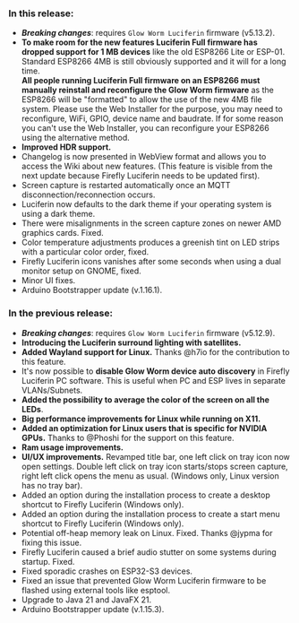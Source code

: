 <style>
.footer {
  display: none;
}
.px-3 {
  padding-right: 30px !important;
  padding-left: 10px !important;
}
.my-5 {
  margin-top: 10px !important;
  margin-bottom: 10px !important;
}
strong {
  font-weight: bold;
}
</style>


### In this release:

- ***Breaking changes***: requires `Glow Worm Luciferin` firmware (v5.13.2).
- **To make room for the new features Luciferin Full firmware has dropped support for 1 MB devices** like the old
  ESP8266 Lite or ESP-01. Standard ESP8266 4MB is still obviously supported and it will for a long time.  
  **All people running Luciferin Full firmware on an ESP8266 must manually reinstall and reconfigure the Glow Worm
  firmware** as the ESP8266 will be "formatted" to allow the use of the new 4MB file system. Please use the Web
  Installer for the purpose, you may need to reconfigure, WiFi, GPIO, device name and baudrate. If for some reason you
  can't use the Web Installer, you can reconfigure your ESP8266 using the alternative method.
- **Improved HDR support.**
- Changelog is now presented in WebView format and allows you to access the Wiki about new features. (This feature is
  visible from the next update because Firefly Luciferin needs to be updated first).
- Screen capture is restarted automatically once an MQTT disconnection/reconnection occurs.
- Luciferin now defaults to the dark theme if your operating system is using a dark theme.
- There were misalignments in the screen capture zones on newer AMD graphics cards. Fixed.
- Color temperature adjustments produces a greenish tint on LED strips with a particular color order, fixed.
- Firefly Luciferin icons vanishes after some seconds when using a dual monitor setup on GNOME, fixed.
- Minor UI fixes.
- Arduino Bootstrapper update (v.1.16.1).

### In the previous release:

- ***Breaking changes***: requires `Glow Worm Luciferin` firmware (v5.12.9).
- **Introducing the Luciferin surround lighting with satellites.**
- **Added Wayland support for Linux.** Thanks @h7io for the contribution to this feature.
- It's now possible to **disable Glow Worm device auto discovery** in Firefly Luciferin PC software. This is useful
  when PC and ESP lives in separate VLANs/Subnets.
- **Added the possibility to average the color of the screen on all the LEDs**.
- **Big performance improvements for Linux while running on X11.**
- **Added an optimization for Linux users that is specific for NVIDIA GPUs.** Thanks to @Phoshi for the support on this
  feature.
- **Ram usage improvements.**
- **UI/UX improvements.** Revamped title bar, one left click on tray icon now open settings. Double left click on tray
  icon starts/stops screen capture, right left click opens the menu as usual. (Windows only, Linux version has no tray
  bar).
- Added an option during the installation process to create a desktop shortcut to Firefly Luciferin (Windows only).
- Added an option during the installation process to create a start menu shortcut to Firefly Luciferin (Windows only).
- Potential off-heap memory leak on Linux. Fixed. Thanks @jypma for fixing this issue.
- Firefly Luciferin caused a brief audio stutter on some systems during startup. Fixed.
- Fixed sporadic crashes on ESP32-S3 devices.
- Fixed an issue that prevented Glow Worm Luciferin firmware to be flashed using external tools like esptool.
- Upgrade to Java 21 and JavaFX 21.
- Arduino Bootstrapper update (v.1.15.3).
